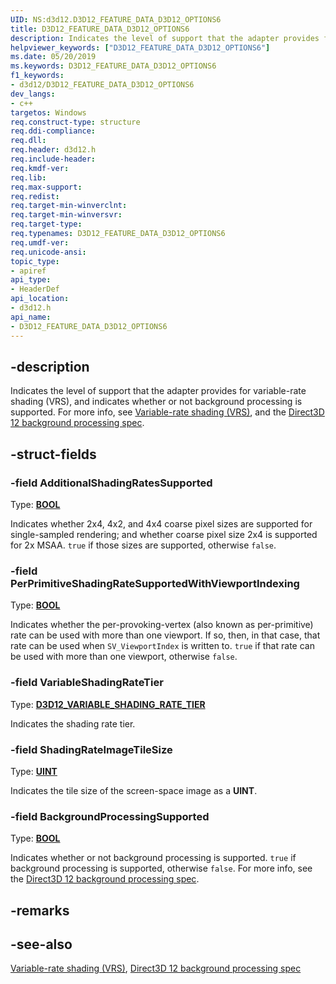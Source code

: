 ```yaml
---
UID: NS:d3d12.D3D12_FEATURE_DATA_D3D12_OPTIONS6
title: D3D12_FEATURE_DATA_D3D12_OPTIONS6
description: Indicates the level of support that the adapter provides for variable-rate shading (VRS), and indicates whether or not background processing is supported.helpviewer_keywords: ["D3D12_FEATURE_DATA_D3D12_OPTIONS6"]
ms.date: 05/20/2019
ms.keywords: D3D12_FEATURE_DATA_D3D12_OPTIONS6
f1_keywords:
- d3d12/D3D12_FEATURE_DATA_D3D12_OPTIONS6
dev_langs:
- c++
targetos: Windows
req.construct-type: structure
req.ddi-compliance: 
req.dll: 
req.header: d3d12.h
req.include-header: 
req.kmdf-ver: 
req.lib: 
req.max-support: 
req.redist: 
req.target-min-winverclnt: 
req.target-min-winversvr: 
req.target-type: 
req.typenames: D3D12_FEATURE_DATA_D3D12_OPTIONS6
req.umdf-ver: 
req.unicode-ansi: 
topic_type:
- apiref
api_type:
- HeaderDef
api_location:
- d3d12.h
api_name:
- D3D12_FEATURE_DATA_D3D12_OPTIONS6
---
```


## -description

Indicates the level of support that the adapter provides for variable-rate shading (VRS), and indicates whether or not background processing is supported. For more info, see [Variable-rate shading (VRS)](/windows/desktop/direct3d12/vrs), and the [Direct3D 12 background processing spec](https://microsoft.github.io/DirectX-Specs/d3d/BackgroundProcessing.html).

## -struct-fields

### -field AdditionalShadingRatesSupported

Type: <b>[BOOL](/windows/desktop/winprog/windows-data-types)</b>

Indicates whether 2x4, 4x2, and 4x4 coarse pixel sizes are supported for single-sampled rendering; and whether coarse pixel size 2x4 is supported for 2x MSAA. `true` if those sizes are supported, otherwise `false`.

### -field PerPrimitiveShadingRateSupportedWithViewportIndexing

Type: <b>[BOOL](/windows/desktop/winprog/windows-data-types)</b>

Indicates whether the per-provoking-vertex (also known as per-primitive) rate can be used with more than one viewport. If so, then, in that case, that rate can be used when `SV_ViewportIndex` is written to. `true` if that rate can be used with more than one viewport, otherwise `false`.

### -field VariableShadingRateTier

Type: <b>[D3D12_VARIABLE_SHADING_RATE_TIER](/windows/desktop/api/d3d12/ne-d3d12-d3d12_variable_shading_rate_tier)</b>

Indicates the shading rate tier.

### -field ShadingRateImageTileSize

Type: <b>[UINT](/windows/desktop/winprog/windows-data-types)</b>

Indicates the tile size of the screen-space image as a **UINT**.

### -field BackgroundProcessingSupported

Type: <b>[BOOL](/windows/desktop/winprog/windows-data-types)</b>

Indicates whether or not background processing is supported. `true` if background processing is supported, otherwise `false`. For more info, see the [Direct3D 12 background processing spec](https://microsoft.github.io/DirectX-Specs/d3d/BackgroundProcessing.html).

## -remarks

## -see-also

[Variable-rate shading (VRS)](/windows/desktop/direct3d12/vrs), [Direct3D 12 background processing spec](https://microsoft.github.io/DirectX-Specs/d3d/BackgroundProcessing.html)
